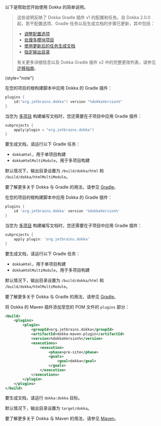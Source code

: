 [//]: # (title: 开始使用 Dokka)

以下是帮助您开始使用 Dokka 的简单说明。

<tabs group="build-script">
<tab title="Gradle Kotlin DSL" group-key="kotlin">

> 这些说明反映了 Dokka Gradle 插件 v1 的配置和任务。自 Dokka 2.0.0 起，若干配置选项、Gradle 任务以及生成文档的步骤已更新，其中包括：
>
> * [调整配置选项](dokka-migration.md#adjust-configuration-options)
> * [处理多模块项目](dokka-migration.md#share-dokka-configuration-across-modules)
> * [使用更新后的任务生成文档](dokka-migration.md#generate-documentation-with-the-updated-task)
> * [指定输出目录](dokka-migration.md#output-directory)
>
> 有关更多详细信息以及 Dokka Gradle 插件 v2 中的完整更改列表，请参见 [迁移指南](dokka-migration.md)。
>
{style="note"}

在您的项目的根构建脚本中应用 Dokka 的 Gradle 插件：

```kotlin
plugins {
    id("org.jetbrains.dokka") version "%dokkaVersion%"
}
```

当您为 [多项目](https://docs.gradle.org/current/userguide/multi_project_builds.html) 构建编写文档时，您还需要在子项目中应用 Gradle 插件：

```kotlin
subprojects {
    apply(plugin = "org.jetbrains.dokka")
}
```

要生成文档，请运行以下 Gradle 任务：

* `dokkaHtml`，用于单项目构建
* `dokkaHtmlMultiModule`，用于多项目构建

默认情况下，输出目录设置为 `/build/dokka/html` 和 `/build/dokka/htmlMultiModule`。

要了解更多关于 Dokka 与 Gradle 的用法，请参见 [Gradle](dokka-gradle.md)。

</tab>
<tab title="Gradle Groovy DSL" group-key="groovy">

在您的项目的根构建脚本中应用 Dokka 的 Gradle 插件：

```groovy
plugins {
    id 'org.jetbrains.dokka' version '%dokkaVersion%'
}
```

当您为 [多项目](https://docs.gradle.org/current/userguide/multi_project_builds.html) 构建编写文档时，您还需要在子项目中应用 Gradle 插件：

```groovy
subprojects {
    apply plugin: 'org.jetbrains.dokka'
}
```

要生成文档，请运行以下 Gradle 任务：

* `dokkaHtml`，用于单项目构建
* `dokkaHtmlMultiModule`，用于多项目构建

默认情况下，输出目录设置为 `/build/dokka/html` 和 `/build/dokka/htmlMultiModule`。

要了解更多关于 Dokka 与 Gradle 的用法，请参见 [Gradle](dokka-gradle.md)。

</tab>
<tab title="Maven" group-key="mvn">

将 Dokka 的 Maven 插件添加至您的 POM 文件的 `plugins` 部分：

```xml
<build>
    <plugins>
        <plugin>
            <groupId>org.jetbrains.dokka</groupId>
            <artifactId>dokka-maven-plugin</artifactId>
            <version>%dokkaVersion%</version>
            <executions>
                <execution>
                    <phase>pre-site</phase>
                    <goals>
                        <goal>dokka</goal>
                    </goals>
                </execution>
            </executions>
        </plugin>
    </plugins>
</build>
```

要生成文档，请运行 `dokka:dokka` 目标。

默认情况下，输出目录设置为 `target/dokka`。

要了解更多关于 Dokka 与 Maven 的用法，请参见 [Maven](dokka-maven.md)。

</tab>
</tabs>